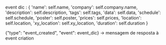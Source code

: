 event dic : {
            'name': self.name,
            'company': self.company.name,
            'description': self.description,
            'tags': self.tags,
            'data': self.data,
            'schedule': self.schedule,
            'poster': self.poster,
            'prices': self.prices,
            'location': self.location,
            'xy_location': self.xy_location,
            'duration': self.duration
        }

{"type": "event_created", "event": event_dic} -> mensagem de resposta à event criation